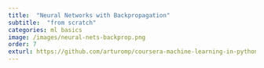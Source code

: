```yaml
---
title:  "Neural Networks with Backpropagation"
subtitle:  "from scratch"
categories: ml basics
image: /images/neural-nets-backprop.png
order: 7
exturl: https://github.com/arturomp/coursera-machine-learning-in-python/blob/master/neural-nets-backprop.ipynb
---
```

